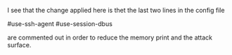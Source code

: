 I see that the change applied here is thet the last two lines in the config file

#use-ssh-agent
#use-session-dbus

are commented out in order to reduce the memory print and the attack surface.
